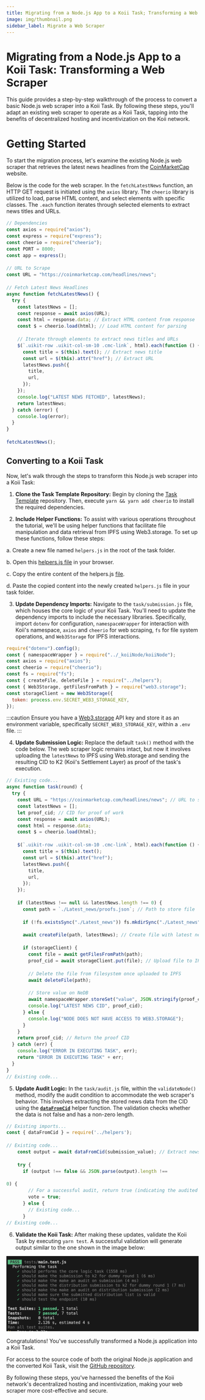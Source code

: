 ```yaml
---
title: Migrating from a Node.js App to a Koii Task; Transforming a Web Scraper
image: img/thumbnail.png
sidebar_label: Migrate a Web Scraper
---
```


# Migrating from a Node.js App to a Koii Task: Transforming a Web Scraper

This guide provides a step-by-step walkthrough of the process to convert a basic Node.js web scraper into a Koii Task. By following these steps, you'll adapt an existing web scraper to operate as a Koii Task, tapping into the benefits of decentralized hosting and incentivization on the Koii network.

# Getting Started

To start the migration process, let's examine the existing Node.js web scraper that retrieves the latest news headlines from the [CoinMarketCap](https://coinmarketcap.com/headlines/news) website.

Below is the code for the web scraper. In the `fetchLatestNews` function, an HTTP GET request is initiated using the `axios` library. The `cheerio` library is utilized to load, parse HTML content, and select elements with specific classes. The `.each` function iterates through selected elements to extract news titles and URLs.

```js
// Dependencies
const axios = require("axios");
const express = require("express");
const cheerio = require("cheerio");
const PORT = 8000;
const app = express();

// URL to Scrape
const URL = "https://coinmarketcap.com/headlines/news";

// Fetch Latest News Headlines
async function fetchLatestNews() {
  try {
    const latestNews = [];
    const response = await axios(URL);
    const html = response.data; // Extract HTML content from response
    const $ = cheerio.load(html); // Load HTML content for parsing

    // Iterate through elements to extract news titles and URLs
    $(`.uikit-row .uikit-col-sm-10 .cmc-link`, html).each(function () {
      const title = $(this).text(); // Extract news title
      const url = $(this).attr("href"); // Extract URL
      latestNews.push({
        title,
        url,
      });
    });
    console.log("LATEST NEWS FETCHED", latestNews);
    return latestNews;
  } catch (error) {
    console.log(error);
  }
}

fetchLatestNews();
```

## Converting to a Koii Task

Now, let's walk through the steps to transform this Node.js web scraper into a Koii Task:

1. **Clone the Task Template Repository:** Begin by cloning the [Task Template](https://github.com/koii-network/task-template) repository. Then, execute `yarn && yarn add cheerio` to install the required dependencies.

2. **Include Helper Functions:** To assist with various operations throughout the tutorial, we'll be using helper functions that facilitate file manipulation and data retrieval from IPFS using Web3.storage. To set up these functions, follow these steps:

  a. Create a new file named `helpers.js` in the root of the task folder.

  b. Open this [helpers.js file](https://github.com/Giftea/web-scraper/blob/main/koii-task/helpers.js) in your browser.

  c. Copy the entire content of the helpers.js [file](https://github.com/Giftea/web-scraper/blob/main/koii-task/helpers.js).

  d. Paste the copied content into the newly created `helpers.js` file in your task folder.

3. **Update Dependency Imports:** Navigate to the `task/submission.js` file, which houses the core logic of your Koii Task. You'll need to update the dependency imports to include the necessary libraries. Specifically, import `dotenv` for configuration, `namespaceWrapper` for interaction with Koii's namespace, `axios` and `cheerio` for web scraping, `fs` for file system operations, and `Web3Storage` for IPFS interactions.

  ```js title="/task/submission.js"
  require("dotenv").config();
  const { namespaceWrapper } = require("../_koiiNode/koiiNode");
  const axios = require("axios");
  const cheerio = require("cheerio");
  const fs = require("fs");
  const { createFile, deleteFile } = require("../helpers");
  const { Web3Storage, getFilesFromPath } = require("web3.storage");
  const storageClient = new Web3Storage({
    token: process.env.SECRET_WEB3_STORAGE_KEY,
  });
  ```

  :::caution
  Ensure you have a [Web3.storage](https://web3.storage/) API key and store it as an environment variable, specifically `SECRET_WEB3_STORAGE_KEY`, within a `.env` file.
  :::

4. **Update Submission Logic:** Replace the default `task()` method with the code below. The web scraper logic remains intact, but now it involves uploading the `latestNews` to IPFS using Web.storage and sending the resulting CID to K2 (Koii's Settlement Layer) as proof of the task's execution.

  ```js title="/task/submission.js"
  // Existing code...
  async function task(round) {
    try {
      const URL = "https://coinmarketcap.com/headlines/news"; // URL to scrape
      const latestNews = [];
      let proof_cid; // CID for proof of work
      const response = await axios(URL);
      const html = response.data;
      const $ = cheerio.load(html);

      $(`.uikit-row .uikit-col-sm-10 .cmc-link`, html).each(function () {
        const title = $(this).text();
        const url = $(this).attr("href");
        latestNews.push({
          title,
          url,
        });
      });

      if (latestNews !== null && latestNews.length !== 0) {
        const path = `./Latest_news/proofs.json`; // Path to store file

        if (!fs.existsSync("./Latest_news")) fs.mkdirSync("./Latest_news"); // Create directory if not exists

        await createFile(path, latestNews); // Create file with latest news

        if (storageClient) {
          const file = await getFilesFromPath(path);
          proof_cid = await storageClient.put(file); // Upload file to IPFS

          // Delete the file from filesystem once uploaded to IPFS
          await deleteFile(path);

          // Store value on NeDB
          await namespaceWrapper.storeSet("value", JSON.stringify(proof_cid)); // Store CID
          console.log("LATEST NEWS CID", proof_cid);
        } else {
          console.log("NODE DOES NOT HAVE ACCESS TO WEB3.STORAGE");
        }
      }
      return proof_cid; // Return the proof CID
    } catch (err) {
      console.log("ERROR IN EXECUTING TASK", err);
      return "ERROR IN EXECUTING TASK" + err;
    }
  }
  // Existing code...
  ```

5. **Update Audit Logic:** In the `task/audit.js` file, within the `validateNode()` method, modify the audit condition to accommodate the web scraper's behavior. This involves extracting the stored news data from the CID using the [**`dataFromCid`**](https://github.com/Giftea/web-scraper/blob/main/koii-task/helpers.js#L27) helper function. The validation checks whether the data is not false and has a non-zero length.

  ```js title="/task/audit.js"
  // Existing imports...
  const { dataFromCid } = require('../helpers');

  // Existing code...
      const output = await dataFromCid(submission_value); // Extract news from CID

      try {
        if (output !== false && JSON.parse(output).length !==

  0) {
          // For a successful audit, return true (indicating the audited node submission is correct)
          vote = true;
        } else {
          // Existing code...
        }
  // Existing code...
  ```

6. **Validate the Koii Task:** After making these updates, validate the Koii Task by executing `yarn test`. A successful validation will generate output similar to the one shown in the image below:

  ![Test](./img/test.png)

Congratulations! You've successfully transformed a Node.js application into a Koii Task.

For access to the source code of both the original Node.js application and the converted Koii Task, visit the [GitHub repository](https://github.com/Giftea/web-scraper).

By following these steps, you've harnessed the benefits of the Koii network's decentralized hosting and incentivization, making your web scraper more cost-effective and secure.
